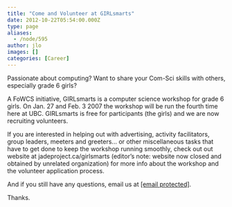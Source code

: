 ```yaml
---
title: "Come and Volunteer at GIRLsmarts"
date: 2012-10-22T05:54:00.000Z
type: page
aliases:
  - /node/595
author: jlo
images: []
categories: [Career]
---
```


Passionate about computing?
Want to share your Com-Sci skills with others, especially grade 6 girls?

A FoWCS initiative, GIRLsmarts is a computer science workshop for grade 6 girls.
On Jan. 27 and Feb. 3 2007 the workshop will be run the fourth time here at UBC.
GIRLsmarts is free for participants (the girls) and we are now recruiting volunteers.

If you are interested in helping out with advertising, activity facilitators, group leaders, meeters and greeters... or other miscellaneous tasks that have to get done to keep the workshop running smoothly, check out out website at jadeproject.ca/girlsmarts (editor’s note: website now closed and obtained by unrelated organization) for more info about the workshop and the volunteer application process.

And if you still have any questions, email us at [\[email protected\]](/cdn-cgi/l/email-protection#a3c4cad1cfd0cec2d1d7d0e3c4cec2cacf8dc0ccce).

Thanks.
